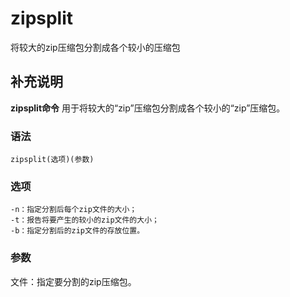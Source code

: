 #  zipsplit

将较大的zip压缩包分割成各个较小的压缩包

##  补充说明

**zipsplit命令** 用于将较大的“zip”压缩包分割成各个较小的“zip”压缩包。

###  语法

    
    
    zipsplit(选项)(参数)
    

###  选项

    
    
    -n：指定分割后每个zip文件的大小；
    -t：报告将要产生的较小的zip文件的大小；
    -b：指定分割后的zip文件的存放位置。
    

###  参数

文件：指定要分割的zip压缩包。

